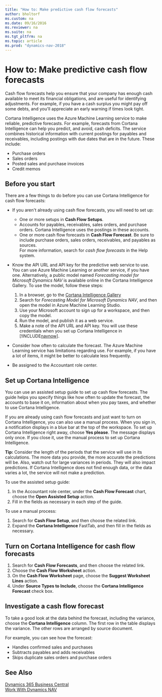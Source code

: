```yaml
---
title: "How to: Make predictive cash flow forecasts"
author: bholtorf
ms.custom: na
ms.date: 09/16/2016
ms.reviewer: na
ms.suite: na
ms.tgt_pltfrm: na
ms.topic: article
ms.prod: "dynamics-nav-2018"
---
```


# How to: Make predictive cash flow forecasts
Cash flow forecasts help you ensure that your company has enough cash available to meet its financial obligations, and are useful for identifying adjustments. For example, if you have a cash surplus you might pay off some debts, and you'll appreciate an early warning if times look tight.

Cortana Intelligence uses the Azure Machine Learning service to make reliable, predictive forecasts. For example, forecasts from Cortana Intelligence can help you predict, and avoid, cash deficits. The service combines historical information with current postings for payables and receivables, including postings with due dates that are in the future. These include:
* Purchase orders
* Sales orders
* Posted sales and purchase invoices
* Credit memos

## Before you start  
There are a few things to do before you can use Cortana Intelligence for cash flow forecasts:
* If you aren't already using cash flow forecasts, you will need to set up:
	* One or more setups in **Cash Flow Setups**.
	* Accounts for payables, receivables, sales orders, and purchase orders. Cortana Intelligence uses the postings in these accounts.
	* One or more cash flow forecasts in **Cash Flow Forecast**. Be sure to include purchase orders, sales orders, receivables, and payables as sources.  
	For more information, search for _cash flow forecasts_ in the Help system.
* Know the API URL and API key for the predictive web service to use.  
    You can use Azure Machine Learning or another service, if you have one. Alternatively, a public model named _Forecasting model for Microsoft Dynamics NAV_ is available online in the Cortana Intelligence Gallery. To use the model, follow these steps:

	1. In a browser, go to the [Cortana Intelligence Gallery](https://go.microsoft.com/fwlink/?linkid=828352)
	2. Search for _Forecasting Model for Microsoft Dynamics NAV_, and then open the model in Azure Machine Learning Studio.
	3. Use your Microsoft account to sign up for a workspace, and then copy the model.
	4. Run the model, and publish it as a web service.
	5. Make a note of the API URL and API key. You will use these credentials when you set up Cortana Intelligence in [!INCLUDE[navnow](includes/navnow_md.md)].  

* Consider how often to calculate the forecast. The Azure Machine Learning service has limitations regarding use. For example, if you have a lot of items, it might be better to calculate less frequently.
* Be assigned to the Accountant role center.

## Set up Cortana Intelligence
You can use an assisted setup guide to set up cash flow forecasts. The guide helps you specify things like how often to update the forecast, the accounts to base it on, information about when you pay taxes, and whether to use Cortana Intelligence.  

If you are already using cash flow forecasts and just want to turn on Cortana Intelligence, you can also use a manual process. When you sign in, a notification displays in a blue bar at the top of the workspace. To set up Cortana Intelligence right away, choose **Yes please**. The message displays only once. If you close it, use the manual process to set up Cortana Intelligence.  

**Tip:** Consider the length of the periods that the service will use in its calculations. The more data you provide, the more accurate the predictions will be. Also, watch out for large variances in periods. They will also impact predictions. If Cortana Intelligence does not find enough data, or the data varies a lot, the service will not make a prediction.

To use the assisted setup guide:
1. In the Accountant role center, under the **Cash Flow Forecast** chart, choose the **Open Assisted Setup** action.
2. Fill in the fields as necessary in each step of the guide.

To use a manual process:
1. Search for **Cash Flow Setup**, and then choose the related link.
2. Expand the **Cortana Intelligence** FastTab, and then fill in the fields as necessary.

## Turn on Cortana Intelligence for cash flow forecasts
1. Search for **Cash Flow Forecasts**, and then choose the related link.
2. Choose the **Cash Flow Worksheet** action.
3. On the **Cash Flow Worksheet** page, choose the **Suggest Worksheet Lines** action.  
4. Under **Source Types to Include**, choose the **Cortana Intelligence Forecast** check box.

## Investigate a cash flow forecast
To take a good look at the data behind the forecast, including the variance, choose the **Cortana Intelligence** column. The first row in the table displays the variance. The other rows are arranged by source document.  

For example, you can see how the forecast:    
* Handles confirmed sales and purchases
* Subtracts payables and adds receivables
* Skips duplicate sales orders and purchase orders

## See Also
[Dynamics 365 Business Central](https://docs.microsoft.com/dynamics365/business-central/)  
[Work With Dynamics NAV](ui-work-product.md)
